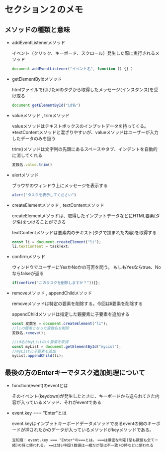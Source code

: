 # セクション２のメモ
## メソッドの種類と意味
- addEventListenerメソッド

  イベント（クリック、キーボード、スクロール）発生した際に実行されるメソッド

  ```Javascript
  document.addEventListener("イベント名", function () {} )
  ```

- getElementByIdメソッド

  htmlファイルで付けたidのタグから取得したメッセージ(インスタンス)を受け取る

  ```Javascript
  document.getElementById("id名")
  ```

- valueメソッド , trimメソッド

  valueメソッドはテキストボックスのインプットデータを持ってくる。
  ※textContentメソッドと混ざりやすいが、valueメソッドはユーザーが入力したデータのみを扱う

  trim()メソッドは文字列の先頭にあるスペースやタブ、インデントを自動的に消してくれる

  ```Javascript
  変数名.value.trim()
  ```

- alertメソッド

  ブラウザのウィンドウ上にメッセージを表示する

  ```Javascript
  alert("タスクを表示してください")
  ```

- createElementメソッド , textContentメソッド

  createElementメソッドは、取得したインプットデータなどにHTML要素(タグ名)をつけることができる

  textContentメソッドは要素内のテキスト(タグで挟まれた内容)を取得する

  ```Javascript
  const li = document.createElement("li");
  li.textContent = taskText;
  ```

- confirmメソッド

  ウィンドウでユーザーにYesかNoかの可否を問う。
  もしもYesならtrue、Noならfalseが返る

  ```Javascript
  if(confirm("このタスクを削除しますか？")){};
  ```

- removeメソッド , appendChildメソッド

  removeメソッドは特定の要素を削除する。今回はli要素を削除する

  appendChildメソッドは指定した親要素に子要素を追加する

  ```Javascript
  const 変数名 = document.createElement("li");
  //liの要素となった変数名を削除
  変数名.remove();

  //id名がmyListのul要素を取得
  const myList = document.getElementById("myList");
  //myListに子要素を追加
  myList.appendChild(li);
  ```

## 最後の方のEnterキーでタスク追加処理について

- function(event)のeventとは

  そのイベント(keydown)が発生したときに、キーボードから送られてきた内容が入っているメソッド、それがeventである

- event.key === "Enter"とは

  event.keyはインプットキーボードデータメソッドであるeventの何のキーボードが押されたかのデータが入っているメソッドがkeyメソッドである。

  ``豆知識：``
  ``event.key === "Enter"の===とは。``
  ``===は厳密な判定(型も数値も全て一緒)の時に使われる。``
  ``==は甘い判定(数値は一緒だが型は不一致)の時などに使われる``
